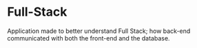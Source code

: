 # Full-Stack
Application made to better understand Full Stack; how back-end communicated with both the front-end and the database.
